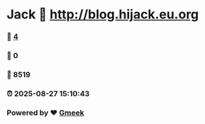 # Jack :link: http://blog.hijack.eu.org 
### :page_facing_up: [4](http://blog.hijack.eu.org/tag.html) 
### :speech_balloon: 0 
### :hibiscus: 8519 
### :alarm_clock: 2025-08-27 15:10:43 
### Powered by :heart: [Gmeek](https://github.com/Meekdai/Gmeek)
